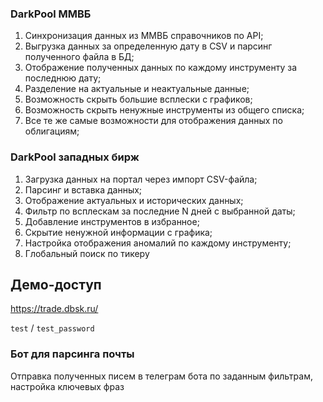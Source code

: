 ### DarkPool ММВБ

1. Синхронизация данных из ММВБ справочников по API;
2. Выгрузка данных за определенную дату в CSV и парсинг полученного файла в БД;
3. Отображение полученных данных по каждому инструменту за последнюю дату;
4. Разделение на актуальные и неактуальные данные;
5. Возможность скрыть большие всплески с графиков;
6. Возможность скрыть ненужные инструменты из общего списка;
7. Все те же самые возможности для отображения данных по облигациям;

### DarkPool западных бирж

1. Загрузка данных на портал через импорт CSV-файла;
2. Парсинг и вставка данных;
3. Отображение актуальных и исторических данных;
4. Фильтр по всплескам за последние N дней с выбранной даты;
5. Добавление инструментов в избранное;
6. Скрытие ненужной информации с графика;
7. Настройка отображения аномалий по каждому инструменту;
8. Глобальный поиск по тикеру

## Демо-доступ

https://trade.dbsk.ru/

`test` / `test_password`

### Бот для парсинга почты

Отправка полученных писем в телеграм бота по заданным фильтрам, настройка ключевых фраз